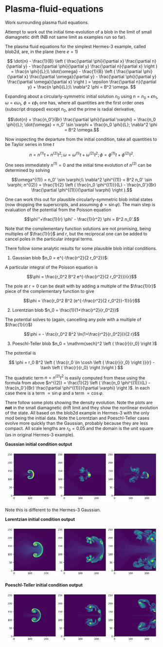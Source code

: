 # Plasma-fluid-equations
Work surrounding plasma fluid equations.

Attempt to work out the initial time-evolution of a blob in the limit of small diamagnetic drift (NB not same limit as examples run so far).

The plasma fluid equations for the simplest Hermes-3 example, called blob2d, are, in the plane (here $e=1$)

$$
\dot{n} - \frac{1}{B} \left ( \frac{\partial \phi}{\partial x} \frac{\partial n}{\partial y} - \frac{\partial \phi}{\partial y} \frac{\partial n}{\partial x} \right ) = \frac{n \phi}{L};\\
\dot{\omega} - \frac{1}{B} \left ( \frac{\partial \phi}{\partial x} \frac{\partial \omega}{\partial y} - \frac{\partial \phi}{\partial y} \frac{\partial \omega}{\partial x} \right ) = \epsilon  \frac{\partial n}{\partial y} + \frac{n \phi}{L};\\
\nabla^2 \phi = B^2 \omega.
$$

Expanding about a circularly-symmetric initial solution $n_0$ using $n=n_0 + \epsilon n_1$, $\omega = \epsilon \omega_1$, $\phi = \epsilon \phi_1$ one has, where all quantities are the first order ones (subscript dropped) except $n_0$, and the prime is radial derivative,

```math
\dot{n} + \frac{n_0'}{Br} \frac{\partial \phi}{\partial \varphi} = \frac{n_0 \phi}{L};
\dot{\omega} = n_0' \sin \varphi + \frac{n_0 \phi}{L};
\nabla^2 \phi = B^2 \omega.
```

Now inspecting the departure from the initial condition, take all quantities to be Taylor series in time $t$

```math
n = n^{(1)} t + n^{(2)} t^2;
\omega = \omega^{(1)} t + \omega^{(2)} t^2;
\phi = \phi^{(1)} t + \phi^{(2)} t^2.
```
One sees immediately $n^{(1)} = 0$ and the initial time evolution of $n^{(2)}$ can be determined by solving

```math
\omega^{(1)} = n_0' \sin \varphi;\\
\nabla^2 \phi^{(1)} = B^2 n_0' \sin \varphi;
n^{(2)} = \frac{1}{2} \left ( \frac{n_0 \phi^{(1)}}{L} - \frac{n_0'}{Br} \frac{\partial \phi^{(1)}}{\partial \varphi} \right ).
```

One can work this out for plausible circularly-symmetric blob initial states (now dropping the superscripts, and assuming $\phi \propto \sin \varphi$).  The main step is evaluation of the potential from the Poisson equation

```math
\phi''+\frac{1}{r} \phi' - \frac{1}{r^2} \phi = B^2 n_0'.
```

Note that the complementary function solutions are not promising, being multiples of $\frac{1}{r}$ and $r$, but the reciprocal one can be added to cancel poles in the particular integral terms.

There follow some analytic results for some plausible blob initial conditions.

1. Gaussian blob $n_0 = e^{-\frac{r^2}{2 r_0^2}}$:

A particular integral of the Poisson equation is

```math
\phi = \frac{r_0^2 B^2 e^{-\frac{r^2}{2 r_0^2}}}{r}
```

The pole at $r=0$ can be dealt with by adding a multiple of the $\frac{1}{r}$ piece of the complementary function to give

```math
\phi = \frac{r_0^2 B^2 (e^{-\frac{r^2}{2 r_0^2}}-1)}{r}
```

2. Lorentzian blob $n_0 = \frac{1}{1+\frac{r^2}{r_0^2}}$

The potential solves to (again, cancelling any pole with a multiple of $\frac{1}{r}$)

```math
\phi = - \frac{r_0^2 B^2 \ln(1+\frac{r^2}{r_0^2})}{2 r}
```

3. Poeschl-Teller blob $n_0 = \mathrm{sech}^2 \left ( \frac{r}{r_0} \right )$

The potential is

$$
\phi = r_0 B^2 \left ( \frac{r_0 \ln \cosh \left ( \frac{r}{r_0} \right )}{r} - \tanh \left ( \frac{r}{r_0} \right )\right )
$$

The quadratic term $n = n^{(2)}t^2$ is easily computed from these using the formula from above $n^{(2)} = \frac{1}{2} \left ( \frac{n_0 \phi^{(1)}}{L} - \frac{n_0'}{Br} \frac{\partial \phi^{(1)}}{\partial \varphi} \right )$.  In each case there is a term $\propto \sin \varphi$ and a term $\propto \cos \varphi$.

There follow some plots showing the density evolution.  Note the plots are **not** in the small diamagnetic drift limit and they show the nonlinear evolution of the state.  All based on the blob2d example in Hermes-3 with the only mod being the initial data.  Note the Lorentzian and Poeschl-Teller cases evolve more quickly than the Gaussian, probably because they are less compact.  All scale lengths are $r_0=0.05$ and the domain is the unit square (as in original Hermes-3 example).

**Gaussian initial condition output**

![Gaussian_blob](png/blob2d_Gaussian.png "Time-evolution of Gaussian density blob in Hermes-3.")

Note this is different to the Hermes-3 Gaussian.

**Lorentzian initial condition output**

![Lorentzian_blob](png/blob2d_Lorentzian.png "Time-evolution of Lorentzian density blob in Hermes-3.")

**Poeschl-Teller initial condition output**

![PoeschlTeller_blob](png/blob2d_PoeschlTeller.png "Time-evolution of Poeschl-Teller density blob in Hermes-3.")

